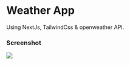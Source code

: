 # Weather App 

Using NextJs, TailwindCss & openweather API.

### Screenshot

![](./screenshot.png)
